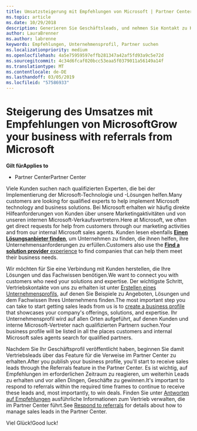 ```yaml
---
title: Umsatzsteigerung mit Empfehlungen von Microsoft | Partner Center
ms.topic: article
ms.date: 10/29/2018
description: Generieren Sie Geschäftsleads, und nehmen Sie Kontakt zu Kunden auf, die Unterstützung bei der Implementierung von Microsoft-Produkten und -Lösungen benötigen.
author: LauraBrenner
ms.author: labrenne
keywords: Empfehlungen, Unternehmensprofil, Partner suchen
ms.localizationpriority: medium
ms.openlocfilehash: 4a5e75959597effb281347a42af5fd93a9c5e72d
ms.sourcegitcommit: 4c34d6fcaf020bcc53eaa5f0379011a56149a14f
ms.translationtype: MT
ms.contentlocale: de-DE
ms.lasthandoff: 03/05/2019
ms.locfileid: "57586933"
---
```

<!-- FWLink:  https://go.microsoft.com/fwlink/?linkid=849775 (top of page) -->

# <a name="grow-your-business-with-referrals-from-microsoft"></a><span data-ttu-id="1f886-104">Steigerung des Umsatzes mit Empfehlungen von Microsoft</span><span class="sxs-lookup"><span data-stu-id="1f886-104">Grow your business with referrals from Microsoft</span></span>

<span data-ttu-id="1f886-105">**Gilt für**</span><span class="sxs-lookup"><span data-stu-id="1f886-105">**Applies to**</span></span>

-  <span data-ttu-id="1f886-106">Partner Center</span><span class="sxs-lookup"><span data-stu-id="1f886-106">Partner Center</span></span>

<span data-ttu-id="1f886-107">Viele Kunden suchen nach qualifizierten Experten, die bei der Implementierung der Microsoft-Technologie und -Lösungen helfen.</span><span class="sxs-lookup"><span data-stu-id="1f886-107">Many customers are looking for qualified experts to help implement Microsoft technology and business solutions.</span></span> <span data-ttu-id="1f886-108">Bei Microsoft erhalten wir häufig direkte Hilfeanforderungen von Kunden über unsere Marketingaktivitäten und von unseren internen Microsoft-Verkaufsvertretern.</span><span class="sxs-lookup"><span data-stu-id="1f886-108">Here at Microsoft, we often get direct requests for help from customers through our marketing activities and from our internal Microsoft sales agents.</span></span> <span data-ttu-id="1f886-109">Kunden lesen ebenfalls [**Einen Lösungsanbieter finden**](https://www.microsoft.com/solution-providers/search), um Unternehmen zu finden, die ihnen helfen, ihre Unternehmensanforderungen zu erfüllen.</span><span class="sxs-lookup"><span data-stu-id="1f886-109">Customers also use the [**Find a solution provider** experience](https://www.microsoft.com/solution-providers/search) to find companies that can help them meet their business needs.</span></span> 

<span data-ttu-id="1f886-110">Wir möchten für Sie eine Verbindung mit Kunden herstellen, die Ihre Lösungen und das Fachwissen benötigen.</span><span class="sxs-lookup"><span data-stu-id="1f886-110">We want to connect you with customers who need your solutions and expertise.</span></span> <span data-ttu-id="1f886-111">Der wichtigste Schritt, Vertriebskontakte von uns zu erhalten ist unter [Erstellen eines Unternehmensprofils](create-a-marketing-profile.md), auf denen Sie Beispiele zu Angeboten, Lösungen und dem Fachwissen Ihres Unternehmens finden.</span><span class="sxs-lookup"><span data-stu-id="1f886-111">The most important step you can take to start getting sales leads from us is to [create a business profile](create-a-marketing-profile.md) that showcases your company's offerings, solutions, and expertise.</span></span> <span data-ttu-id="1f886-112">Ihr Unternehmensprofil wird auf allen Orten aufgeführt, auf denen Kunden und interne Microsoft-Vertreter nach qualifizierten Partnern suchen.</span><span class="sxs-lookup"><span data-stu-id="1f886-112">Your business profile will be listed in all the places customers and internal Microsoft sales agents search for qualified partners.</span></span> 

 <span data-ttu-id="1f886-113">Nachdem Sie Ihr Geschäftsprofil veröffentlicht haben, beginnen Sie damit Vertriebsleads über das Feature für die Verweise im Partner Center zu erhalten.</span><span class="sxs-lookup"><span data-stu-id="1f886-113">After you publish your business profile, you'll start to receive sales leads through the Referrals feature in the Partner Center.</span></span> <span data-ttu-id="1f886-114">Es ist wichtig, auf Empfehlungen im erforderlichen Zeitraum zu reagieren, um weiterhin Leads zu erhalten und vor allen Dingen, Geschäfte zu gewinnen.</span><span class="sxs-lookup"><span data-stu-id="1f886-114">It's important to respond to referrals within the required time frames to continue to receive these leads and, most importantly, to win deals.</span></span> <span data-ttu-id="1f886-115">Finden Sie unter [Antworten auf Empfehlungen](responding-to-referrals.md) ausführliche Informationen zum Vertrieb verwalten, die im Partner Center führt.</span><span class="sxs-lookup"><span data-stu-id="1f886-115">See [Respond to referrals](responding-to-referrals.md) for details about how to manage sales leads in the Partner Center.</span></span>  

<span data-ttu-id="1f886-116">Viel Glück!</span><span class="sxs-lookup"><span data-stu-id="1f886-116">Good luck!</span></span>

<!-- 
*  [Analyze your business profile](analyze-your-marketing-profile.md) Regularly review and optimize your business profile to make sure you’re getting in front of your target customers.
-->
